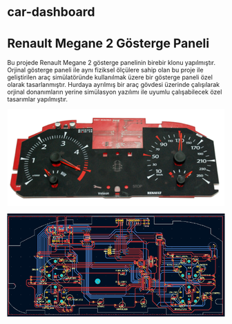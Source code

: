# car-dashboard
# Renault Megane 2 Gösterge Paneli
Bu projede Renault Megane 2 gösterge panelinin birebir klonu yapılmıştır. Orjinal gösterge paneli ile aynı fiziksel ölçülere sahip olan bu proje ile geliştirilen araç simülatöründe kullanılmak üzere bir gösterge paneli özel olarak tasarlanmıştır. Hurdaya ayrılmış bir araç gövdesi üzerinde çalışılarak orjinal donanımların yerine simülasyon yazılımı ile uyumlu çalışabilecek özel tasarımlar yapılmıştır.

![Alt text](https://github.com/ramazankula/car-dashboard/blob/503061cc2ed14213c88d0f38ebdc921312808fa4/car-dashboard.png?raw=true "Renault Megane 2 Dashboard")

![Alt text](https://github.com/ramazankula/car-dashboard/blob/979c4f6d30c8f7e9825bf9ed887a7bc5703400c7/car-dashboard-01.png?raw=true "Renault Megane 2 Dashboard")
